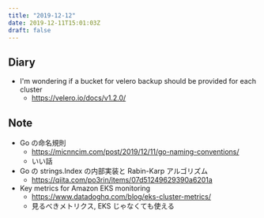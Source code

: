 ```yaml
---
title: "2019-12-12"
date: 2019-12-11T15:01:03Z
draft: false
---
```


## Diary

* I'm wondering if a bucket for velero backup should be provided for each cluster
  * https://velero.io/docs/v1.2.0/

## Note

* Go の命名規則
  * https://micnncim.com/post/2019/12/11/go-naming-conventions/
  * いい話
* Go の strings.Index の内部実装と Rabin-Karp アルゴリズム
  * https://qiita.com/po3rin/items/07d51249629390a6201a
* Key metrics for Amazon EKS monitoring
  * https://www.datadoghq.com/blog/eks-cluster-metrics/
  * 見るべきメトリクス, EKS じゃなくても使える
